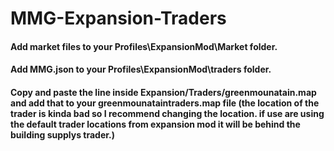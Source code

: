 # MMG-Expansion-Traders
#### Add market files to your Profiles\ExpansionMod\Market folder.
#### Add MMG.json to your Profiles\ExpansionMod\traders folder.
#### Copy and paste the line inside Expansion/Traders/greenmounatain.map and add that to your greenmounataintraders.map file (the location of the trader is kinda bad so I recommend changing the location. if use are using the default trader locations from expansion mod it will be behind the building supplys trader.)

